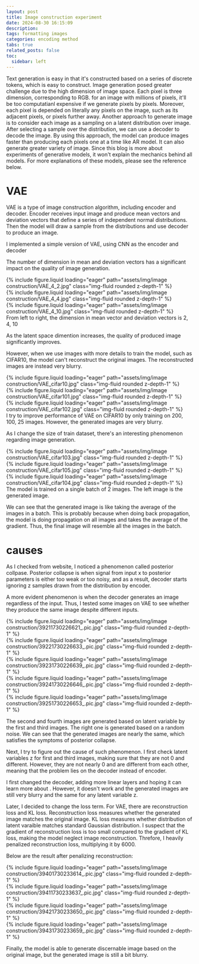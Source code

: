 ```yaml
---
layout: post
title: Image construction experiment
date: 2024-08-30 16:15:09
description: 
tags: formatting images
categories: encoding method
tabs: true
related_posts: false
toc: 
  sidebar: left
---
```



Text generation is easy in that it's constructed based on a series of discrete tokens, which is easy to  construct. Image generation posed greater challenge due to the high dimension of image space. Each pixel is three dimension, corresponding to RGB. for an image with millions of pixels, it'll be too computatianl expensive if we generate pixels by pixels. Moreover, each pixel is depended on literally any pixels on the image, such as its adjacent pixels, or pixels further away. Another approach to generate image is to consider each image as a sampling on a latent distribution over image. After selecting a sample over the distribution, we can use a decoder to decode the image. By using this approach, the model can produce images faster than producing each pixels one at a time like AR model. It can also generate greater variety of image. Since this blog is more about experiments of generative models, it won't explain the mechanics behind all models. For more explanations of these models, please see the reference below.

# VAE

VAE is a type of image construction algorithm, including encoder and decoder. Encoder receives input image and produce mean vectors and deviation vectors that define a series of independent normal distributions. Then the model will draw a sample from the distributions and use decoder to produce an image.

I implemented a simple version of VAE, using CNN as the encoder and decoder

The number of dimension in mean and deviation vectors has a significant impact on the quality of image generation. 

<div class="row mt-3">
    <div class="col-sm mt-3 mt-md-0">
        {% include figure.liquid loading="eager" path="assets/img/image construction/VAE_4_2.jpg" class="img-fluid rounded z-depth-1" %}
    </div>
    <div class="col-sm mt-3 mt-md-0">
        {% include figure.liquid loading="eager" path="assets/img/image construction/VAE_4_4.jpg" class="img-fluid rounded z-depth-1" %}
    </div>
    <div class="col-sm mt-3 mt-md-0">
        {% include figure.liquid loading="eager" path="assets/img/image construction/VAE_4_10.jpg" class="img-fluid rounded z-depth-1" %}
    </div>
</div>
<div class="caption">
    From left to right, the dimension in mean vector and deviation vectors is 2, 4, 10
</div>

As the latent space dimention increases, the quality of produced image significantly improves. 

However, when we use images with more details to train the model, such as CIFAR10, the model can't reconstruct the original images. The reconstructed images are instead very blurry.
<div class="row mt-3">
    <div class="col-sm mt-3 mt-md-0">
        {% include figure.liquid loading="eager" path="assets/img/image construction/VAE_cifar10.jpg" class="img-fluid rounded z-depth-1" %}
    </div>
    <div class="col-sm mt-3 mt-md-0">
        {% include figure.liquid loading="eager" path="assets/img/image construction/VAE_cifar101.jpg" class="img-fluid rounded z-depth-1" %}
    </div>
    <div class="col-sm mt-3 mt-md-0">
        {% include figure.liquid loading="eager" path="assets/img/image construction/VAE_cifar102.jpg" class="img-fluid rounded z-depth-1" %}
    </div>
</div>
<div class="caption">
    I try to improve performance of VAE on CIFAR10 by only training on 200, 100, 25 images. However, the generated images are very blurry.
</div>

As I change the size of train dataset, there's an interesting phenomenon regarding image generation.

<div class="row mt-3">
    <div class="col-sm mt-3 mt-md-0">
        {% include figure.liquid loading="eager" path="assets/img/image construction/VAE_cifar103.jpg" class="img-fluid rounded z-depth-1" %}
    </div>
    <div class="col-sm mt-3 mt-md-0">
        {% include figure.liquid loading="eager" path="assets/img/image construction/VAE_cifar105.jpg" class="img-fluid rounded z-depth-1" %}
    </div>
    <div class="col-sm mt-3 mt-md-0">
        {% include figure.liquid loading="eager" path="assets/img/image construction/VAE_cifar104.jpg" class="img-fluid rounded z-depth-1" %}
    </div>
</div>
<div class="caption">
    The model is trained on a single batch of 2 images. The left image is the generated image.
</div>

We can see that the generated image is like taking the average of the images in a batch. This is probably 
because when doing back propagation, the model is doing propagation on all images and takes the average of the gradient. Thus, the final image will resemble all the images in the batch.

# causes

As I checked from website, I noticed a phenomenon called posterior collpase. Posterior collapse is when signal from input x to posterior parameters is either too weak or too noisy, and as a result, decoder starts ignoring z samples drawn from the distribution by encoder. 

A more evident phenomenon is when the decoder generates an image regardless of the input. Thus, I tested some images on VAE to see whether they produce the same image despite different inputs.

<div class="row mt-3">
    <div class="col-sm mt-3 mt-md-0">
        {% include figure.liquid loading="eager" path="assets/img/image construction/39211730226621_.pic.jpg" class="img-fluid rounded z-depth-1" %}
    </div>
    <div class="col-sm mt-3 mt-md-0">
        {% include figure.liquid loading="eager" path="assets/img/image construction/39221730226633_.pic.jpg" class="img-fluid rounded z-depth-1" %}
    </div>
    <div class="col-sm mt-3 mt-md-0">
        {% include figure.liquid loading="eager" path="assets/img/image construction/39231730226639_.pic.jpg" class="img-fluid rounded z-depth-1" %}
    </div>
    <div class="col-sm mt-3 mt-md-0">
        {% include figure.liquid loading="eager" path="assets/img/image construction/39241730226646_.pic.jpg" class="img-fluid rounded z-depth-1" %}
    </div>
    <div class="col-sm mt-3 mt-md-0">
        {% include figure.liquid loading="eager" path="assets/img/image construction/39251730226653_.pic.jpg" class="img-fluid rounded z-depth-1" %}
    </div>
</div>

The second and fourth images are generated based on latent variable by the first and third images. The right one is generated based on a random noise. We can see that the generated images are nearly the same, which satisfies the symptoms of posterior collapse. 

Next, I try to figure out the cause of such phenomenon. I first check latent variables z for first and third images, making sure that they are not 0 and different. However, they are not nearly 0 and are different from each other, meaning that the problem lies on the decoder instead of encoder. 

I first changed the decoder, adding more linear layers and hoping it can learn more about . However, it doesn't work and the generated images are still very blurry and the same for any latent variable z.

Later, I decided to change the loss term. For VAE, there are reconstruction loss and KL loss. Reconstruction loss measures whether the generated image matches the original image. KL loss measures whether distribution of latent varaible matches standard Gaussian distribution. I suspect that the gradient of reconstruction loss is too small compared to the gradient of KL loss, making the model neglect image reconstruction. Threfore, I heavily penalized reconstruction loss, multiplying it by 6000. 

Below are the result after penalizing reconstruction:

<div class="row mt-3">
    <div class="col-sm mt-3 mt-md-0">
        {% include figure.liquid loading="eager" path="assets/img/image construction/39401730233614_.pic.jpg" class="img-fluid rounded z-depth-1" %}
    </div>
    <div class="col-sm mt-3 mt-md-0">
        {% include figure.liquid loading="eager" path="assets/img/image construction/39411730233637_.pic.jpg" class="img-fluid rounded z-depth-1" %}
    </div>
    <div class="col-sm mt-3 mt-md-0">
        {% include figure.liquid loading="eager" path="assets/img/image construction/39421730233650_.pic.jpg" class="img-fluid rounded z-depth-1" %}
    </div>
    <div class="col-sm mt-3 mt-md-0">
        {% include figure.liquid loading="eager" path="assets/img/image construction/39431730233659_.pic.jpg" class="img-fluid rounded z-depth-1" %}
    </div>
</div>

Finally, the model is able to generate discernable image based on the original image, but the generated image is still a bit blurry.